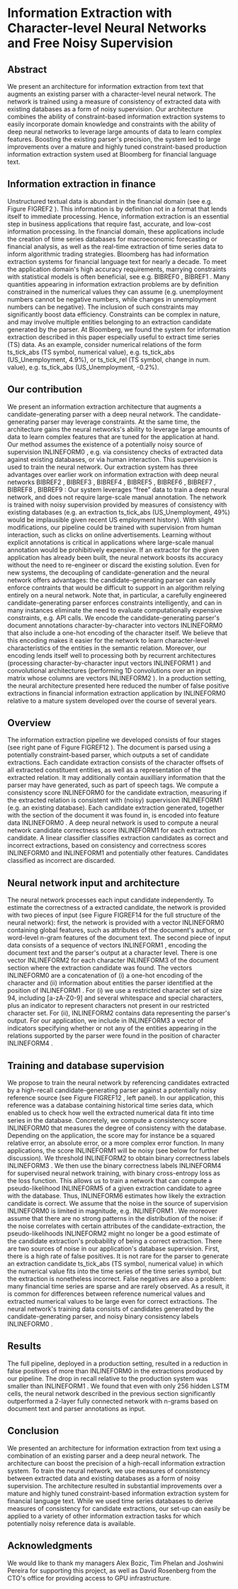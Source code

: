 # Information Extraction with Character-level Neural Networks and Free Noisy Supervision

## Abstract
We present an architecture for information extraction from text that augments an existing parser with a character-level neural network. The network is trained using a measure of consistency of extracted data with existing databases as a form of noisy supervision. Our architecture combines the ability of constraint-based information extraction systems to easily incorporate domain knowledge and constraints with the ability of deep neural networks to leverage large amounts of data to learn complex features. Boosting the existing parser's precision, the system led to large improvements over a mature and highly tuned constraint-based production information extraction system used at Bloomberg for financial language text.

## Information extraction in finance
Unstructured textual data is abundant in the financial domain (see e.g. Figure FIGREF2 ). This information is by definition not in a format that lends itself to immediate processing. Hence, information extraction is an essential step in business applications that require fast, accurate, and low-cost information processing. In the financial domain, these applications include the creation of time series databases for macroeconomic forecasting or financial analysis, as well as the real-time extraction of time series data to inform algorithmic trading strategies. Bloomberg has had information extraction systems for financial language text for nearly a decade.
To meet the application domain's high accuracy requirements, marrying constraints with statistical models is often beneficial, see e.g. BIBREF0 , BIBREF1 . Many quantities appearing in information extraction problems are by definition constrained in the numerical values they can assume (e.g. unemployment numbers cannot be negative numbers, while changes in unemployment numbers can be negative). The inclusion of such constraints may significantly boost data efficiency. Constraints can be complex in nature, and may involve multiple entities belonging to an extraction candidate generated by the parser. At Bloomberg, we found the system for information extraction described in this paper especially useful to extract time series (TS) data. As an example, consider numerical relations of the form
ts_tick_abs (TS symbol, numerical value),
e.g. ts_tick_abs (US_Unemployment, 4.9%), or
ts_tick_rel (TS symbol, change in num. value),
e.g. ts_tick_abs (US_Unemployment, -0.2%).

## Our contribution
We present an information extraction architecture that augments a candidate-generating parser with a deep neural network. The candidate-generating parser may leverage constraints. At the same time, the architecture gains the neural networks's ability to leverage large amounts of data to learn complex features that are tuned for the application at hand. Our method assumes the existence of a potentially noisy source of supervision INLINEFORM0 , e.g. via consistency checks of extracted data against existing databases, or via human interaction. This supervision is used to train the neural network.
Our extraction system has three advantages over earlier work on information extraction with deep neural networks BIBREF2 , BIBREF3 , BIBREF4 , BIBREF5 , BIBREF6 , BIBREF7 , BIBREF8 , BIBREF9 :
Our system leverages “free” data to train a deep neural network, and does not require large-scale manual annotation. The network is trained with noisy supervision provided by measures of consistency with existing databases (e.g. an extraction ts_tick_abs (US_Unemployment, 49%) would be implausible given recent US employment history). With slight modifications, our pipeline could be trained with supervision from human interaction, such as clicks on online advertisements. Learning without explicit annotations is critical in applications where large-scale manual annotation would be prohibitively expensive.
If an extractor for the given application has already been built, the neural network boosts its accuracy without the need to re-engineer or discard the existing solution. Even for new systems, the decoupling of candidate-generation and the neural network offers advantages: the candidate-generating parser can easily enforce contraints that would be difficult to support in an algorithm relying entirely on a neural network. Note that, in particular, a carefully engineered candidate-generating parser enforces constraints intelligently, and can in many instances eliminate the need to evaluate computationally expensive constraints, e.g. API calls.
We encode the candidate-generating parser's document annotations character-by-character into vectors INLINEFORM0 that also include a one-hot encoding of the character itself. We believe that this encoding makes it easier for the network to learn character-level characteristics of the entities in the semantic relation. Moreover, our encoding lends itself well to processing both by recurrent architectures (processing character-by-character input vectors INLINEFORM1 ) and convolutional architectures (performing 1D convolutions over an input matrix whose columns are vectors INLINEFORM2 ).
In a production setting, the neural architecture presented here reduced the number of false positive extractions in financial information extraction application by INLINEFORM0 relative to a mature system developed over the course of several years.

## Overview
The information extraction pipeline we developed consists of four stages (see right pane of Figure FIGREF12 ).
The document is parsed using a potentially constraint-based parser, which outputs a set of candidate extractions. Each candidate extraction consists of the character offsets of all extracted constituent entities, as well as a representation of the extracted relation. It may additionally contain auxilliary information that the parser may have generated, such as part of speech tags.
We compute a consistency score INLINEFORM0 for the candidate extraction, measuring if the extracted relation is consistent with (noisy) supervision INLINEFORM1 (e.g. an existing database).
Each candidate extraction generated, together with the section of the document it was found in, is encoded into feature data INLINEFORM0 . A deep neural network is used to compute a neural network candidate correctness score INLINEFORM1 for each extraction candidate.
A linear classifier classifies extraction candidates as correct and incorrect extractions, based on consistency and correctness scores INLINEFORM0 and INLINEFORM1 and potentially other features. Candidates classified as incorrect are discarded.

## Neural network input and architecture
The neural network processes each input candidate independently. To estimate the correctness of a extracted candidate, the network is provided with two pieces of input (see Figure FIGREF14 for the full structure of the neural network): first, the network is provided with a vector INLINEFORM0 containing global features, such as attributes of the document's author, or word-level n-gram features of the document text. The second piece of input data consists of a sequence of vectors INLINEFORM1 , encoding the document text and the parser's output at a character level. There is one vector INLINEFORM2 for each character INLINEFORM3 of the document section where the extraction candidate was found.
The vectors INLINEFORM0 are a concatenation of (i) a one-hot encoding of the character and (ii) information about entities the parser identified at the position of INLINEFORM1 . For (i) we use a restricted character set of size 94, including [a-zA-Z0-9] and several whitespace and special characters, plus an indicator to represent characters not present in our restricted character set. For (ii), INLINEFORM2 contains data representing the parser's output. For our application, we include in INLINEFORM3 a vector of indicators specifying whether or not any of the entities appearing in the relations supported by the parser were found in the position of character INLINEFORM4 .

## Training and database supervision
We propose to train the neural network by referencing candidates extracted by a high-recall candidate-generating parser against a potentially noisy reference source (see Figure FIGREF12 , left panel). In our application, this reference was a database containing historical time series data, which enabled us to check how well the extracted numerical data fit into time series in the database. Concretely, we compute a consistency score INLINEFORM0 that measures the degree of consistency with the database. Depending on the application, the score may for instance be a squared relative error, an absolute error, or a more complex error function. In many applications, the score INLINEFORM1 will be noisy (see below for further discussion). We threshold INLINEFORM2 to obtain binary correctness labels INLINEFORM3 . We then use the binary correctness labels INLINEFORM4 for supervised neural network training, with binary cross-entropy loss as the loss function. This allows us to train a network that can compute a pseudo-likelihood INLINEFORM5 of a given extraction candidate to agree with the database. Thus, INLINEFORM6 estimates how likely the extraction candidate is correct.
We assume that the noise in the source of supervision INLINEFORM0 is limited in magnitude, e.g. INLINEFORM1 . We moreover assume that there are no strong patterns in the distribution of the noise: if the noise correlates with certain attributes of the candidate-extraction, the pseudo-likelihoods INLINEFORM2 might no longer be a good estimate of the candidate extraction's probability of being a correct extraction.
There are two sources of noise in our application's database supervision. First, there is a high rate of false positives. It is not rare for the parser to generate an extraction candidate ts_tick_abs (TS symbol, numerical value) in which the numerical value fits into the time series of the time series symbol, but the extraction is nonetheless incorrect. False negatives are also a problem: many financial time series are sparse and are rarely observed. As a result, it is common for differences between reference numerical values and extracted numerical values to be large even for correct extractions.
The neural network's training data consists of candidates generated by the candidate-generating parser, and noisy binary consistency labels INLINEFORM0 .

## Results
The full pipeline, deployed in a production setting, resulted in a reduction in false positives of more than INLINEFORM0 in the extractions produced by our pipeline. The drop in recall relative to the production system was smaller than INLINEFORM1 .
We found that even with only 256 hidden LSTM cells, the neural network described in the previous section significantly outperformed a 2-layer fully connected network with n-grams based on document text and parser annotations as input.

## Conclusion
We presented an architecture for information extraction from text using a combination of an existing parser and a deep neural network. The architecture can boost the precision of a high-recall information extraction system. To train the neural network, we use measures of consistency between extracted data and existing databases as a form of noisy supervision. The architecture resulted in substantial improvements over a mature and highly tuned constraint-based information extraction system for financial language text. While we used time series databases to derive measures of consistency for candidate extractions, our set-up can easily be applied to a variety of other information extraction tasks for which potentially noisy reference data is available.

## Acknowledgments
We would like to thank my managers Alex Bozic, Tim Phelan and Joshwini Pereira for supporting this project, as well as David Rosenberg from the CTO's office for providing access to GPU infrastructure.

